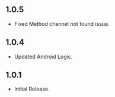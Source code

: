 ## 1.0.5

* Fixed Method channel not found issue.

## 1.0.4

* Updated Android Logic.

## 1.0.1

* Initial Release.
